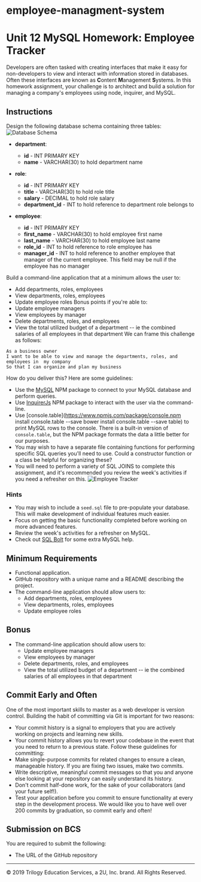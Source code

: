 # employee-managment-system

# Unit 12 MySQL Homework: Employee Tracker

Developers are often tasked with creating interfaces that make it easy for non-developers to view and interact with information stored in databases. Often these interfaces are known as **C**ontent **M**anagement **S**ystems. In this homework assignment, your challenge is to architect and build a solution for managing a company's employees using node, inquirer, and MySQL.

## Instructions

Design the following database schema containing three tables:
![Database Schema](Assets/schema.png)

- **department**:
  - **id** - INT PRIMARY KEY
  - **name** - VARCHAR(30) to hold department name
- **role**:
  - **id** - INT PRIMARY KEY
  - **title** - VARCHAR(30) to hold role title
  - **salary** - DECIMAL to hold role salary
  - **department_id** - INT to hold reference to department role belongs to
- **employee**:

  - **id** - INT PRIMARY KEY
  - **first_name** - VARCHAR(30) to hold employee first name
  - **last_name** - VARCHAR(30) to hold employee last name
  - **role_id** - INT to hold reference to role employee has
  - **manager_id** - INT to hold reference to another employee that manager of the current employee. This field may be null if the employee has no manager

Build a command-line application that at a minimum allows the user to:

- Add departments, roles, employees
- View departments, roles, employees
- Update employee roles
  Bonus points if you're able to:
- Update employee managers
- View employees by manager
- Delete departments, roles, and employees
- View the total utilized budget of a department -- ie the combined salaries of all employees in that department
  We can frame this challenge as follows:

```
As a business owner
I want to be able to view and manage the departments, roles, and employees in  my company
So that I can organize and plan my business
```

How do you deliver this? Here are some guidelines:

- Use the [MySQL](https://www.npmjs.com/package/mysql) NPM package to connect to your MySQL database and perform queries.
- Use [InquirerJs](https://www.npmjs.com/package/inquirer/v/0.2.3) NPM package to interact with the user via the command-line.
- Use [console.table](https://www.npmjs.com/package/console.npm install console.table --save
  bower install console.table --save
  table) to print MySQL rows to the console. There is a built-in version of `console.table`, but the NPM package formats the data a little better for our purposes.
- You may wish to have a separate file containing functions for performing specific SQL queries you'll need to use. Could a constructor function or a class be helpful for organizing these?
- You will need to perform a variety of SQL JOINS to complete this assignment, and it's recommended you review the week's activities if you need a refresher on this.
  ![Employee Tracker](Assets/employee-tracker.gif)

### Hints

- You may wish to include a `seed.sql` file to pre-populate your database. This will make development of individual features much easier.
- Focus on getting the basic functionality completed before working on more advanced features.
- Review the week's activities for a refresher on MySQL.
- Check out [SQL Bolt](https://sqlbolt.com/) for some extra MySQL help.

## Minimum Requirements

- Functional application.
- GitHub repository with a unique name and a README describing the project.
- The command-line application should allow users to:
  - Add departments, roles, employees
  - View departments, roles, employees
  - Update employee roles

## Bonus

- The command-line application should allow users to:
  - Update employee managers
  - View employees by manager
  - Delete departments, roles, and employees
  - View the total utilized budget of a department -- ie the combined salaries of all employees in that department

## Commit Early and Often

One of the most important skills to master as a web developer is version control. Building the habit of committing via Git is important for two reasons:

- Your commit history is a signal to employers that you are actively working on projects and learning new skills.
- Your commit history allows you to revert your codebase in the event that you need to return to a previous state.
  Follow these guidelines for committing:
- Make single-purpose commits for related changes to ensure a clean, manageable history. If you are fixing two issues, make two commits.
- Write descriptive, meaningful commit messages so that you and anyone else looking at your repository can easily understand its history.
- Don't commit half-done work, for the sake of your collaborators (and your future self!).
- Test your application before you commit to ensure functionality at every step in the development process.
  We would like you to have well over 200 commits by graduation, so commit early and often!

## Submission on BCS

You are required to submit the following:

- The URL of the GitHub repository

---

© 2019 Trilogy Education Services, a 2U, Inc. brand. All Rights Reserved.
